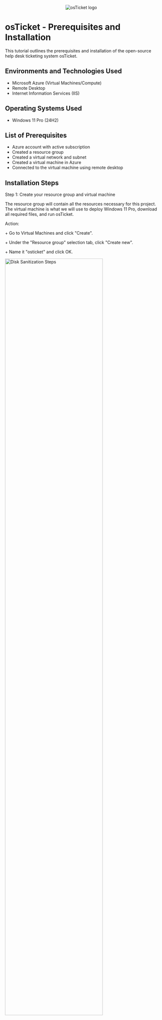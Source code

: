 <p align="center">
<img src="https://i.imgur.com/Clzj7Xs.png" alt="osTicket logo"/>
</p>

<h1>osTicket - Prerequisites and Installation</h1>
This tutorial outlines the prerequisites and installation of the open-source help desk ticketing system osTicket.<br />


<h2>Environments and Technologies Used</h2>

- Microsoft Azure (Virtual Machines/Compute)
- Remote Desktop
- Internet Information Services (IIS)

<h2>Operating Systems Used </h2>

- Windows 11 Pro</b> (24H2)

<h2>List of Prerequisites</h2>

- Azure account with active subscription
- Created a resource group
- Created a virtual network and subnet
- Created a virtual machine in Azure
- Connected to the virtual machine using remote desktop

<h2>Installation Steps</h2>


<p>
Step 1: Create your resource group and virtual machine
</p>
<p>The resource group will contain all the resources necessary for this project. The virtual machine is what we will use to deploy Windows 11 Pro, download all required files, and run osTicket.
</p>
<p>Action: </p>
<p>+ Go to Virtual Machines and click "Create".</p>
<p>+ Under the "Resource group" selection tab, click "Create new".</p>
<p>+ Name it "osticket" and click OK.</p>
<p>
<img src="https://github.com/bigbearbunkie/osticket-prereqs/blob/main/step%201%20Create%20a%20resource%20group%20and%20virtual%20machine.PNG" height="80%" width="80%" alt="Disk Sanitization Steps"/>
</p>
<p>+ Name your virtual machine "osticket-vm" and select your region.</p>
<p>
<img src="https://github.com/bigbearbunkie/osticket-prereqs/blob/main/step%201b%20Create%20a%20resource%20group%20and%20virtual%20machine.PNG?raw=true" height="80%" width="80%" alt="Disk Sanitization Steps"/>
</p>
<p>+ In "Image", select Windows 11 Pro as your operating system.</p>
<p>+ For "Size", choose one with at least 2 vcpus and 8 GiB memory.</p>
<p>
<img src="https://github.com/bigbearbunkie/osticket-prereqs/blob/main/step%201c%20Create%20a%20resource%20group%20and%20virtual%20machine.PNG?raw=true" height="80%" width="80%" alt="Disk Sanitization Steps"/>
</p>
<p>+ Your username will be "labuser" and your password will be "Cyberlab-123"</p>
<p>
<img src="https://github.com/bigbearbunkie/osticket-prereqs/blob/main/step%201d%20Create%20a%20resource%20group%20and%20virtual%20machine.PNG?raw=true" height="80%" width="80%" alt="Disk Sanitization Steps"/>
</p>
<p>+ Make sure "RDP(3389)" is selected and check the Licensing Agreement</p>
<p>
<img src="https://github.com/bigbearbunkie/osticket-prereqs/blob/main/step%201e%20Create%20a%20resource%20group%20and%20virtual%20machine.PNG?raw=true" height="80%" width="80%" alt="Disk Sanitization Steps"/>
</p>
<p>+ Click "Review + create"</p>
<p>
<img src="https://github.com/bigbearbunkie/osticket-prereqs/blob/main/step%201f%20Create%20a%20resource%20group%20and%20virtual%20machine.PNG?raw=true" height="80%" width="80%" alt="Disk Sanitization Steps"/>
</p>
<br />

<p>
Step 2: Connect to your Virtual Machine
</p>
<p>
  You will log into the VM to install the prerequisites
</p>
<p>Action:</p>
<p>+ Once your VM is deployed, open Remote Desktop Connection</p>
<p>+ Enter the Public IP Address and Username for your VM</p>
<p>
  <img src="https://github.com/bigbearbunkie/osticket-prereqs/blob/main/Step%202%20connect%20to%20the%20virtual%20machine.PNG?raw=true" height="80%" width="80%" alt="Disk Sanitization Steps"/>
</p>
<p>+ Enter your Password</p>
  <p><img src="https://github.com/bigbearbunkie/osticket-prereqs/blob/main/Step%202b%20connect%20to%20the%20virtual%20machine.PNG?raw=true" height="80%" width="80%" alt="Disk Sanitization Steps"/>
  </p>
  <p>+ Click "Yes" on the next prompt and wait for your VM to load</p>
<p>
  <img src="https://github.com/bigbearbunkie/osticket-prereqs/blob/main/Step%202c%20connect%20to%20the%20virtual%20machine.PNG?raw=true" height="80%" width="80%" alt="Disk Sanitization Steps"/>
  </p> 
<p>
  <img src="https://github.com/bigbearbunkie/osticket-prereqs/blob/main/Step%202d%20connect%20to%20the%20virtual%20machine.PNG?raw=true" height="80%" width="80%" alt="Disk Sanitization Steps"/>
  </p>
<br />

<p>
Step 3: Prepare the VM Desktop
</p>
<p>You will set up the environment before installing your files
</p>
<p>Action: </p>
<p>+ Open edge and download  [osTicket-Installation-Files.zip](https://docs.google.com/document/d/1DyjX8LeVU98LjhXO2t2K2F0aHywI2N9GD57T3taO5qo/edit?tab=t.0)(url)
<p>+ Extract to desktop and it will show up as "osTicket-Installation-Files" in File Explorer</p>
  <img src="https://github.com/bigbearbunkie/osticket-prereqs/blob/main/Step%203%20prepare%20the%20vm%20desktop.PNG?raw=true" height="80%" width="80%" alt="Disk Sanitization Steps"/>
  </p>
  <img src="https://github.com/bigbearbunkie/osticket-prereqs/blob/main/Step%203b%20prepare%20the%20vm%20desktop.PNG?raw=true" height="80%" width="80%" alt="Disk Sanitization Steps"/>
  </p>
  <img src="https://github.com/bigbearbunkie/osticket-prereqs/blob/main/Step%203c%20prepare%20the%20vm%20desktop.PNG?raw=true" height="80%" width="80%" alt="Disk Sanitization Steps"/>
</p>
<br />

<p>
Step 4: Install IIS with CGI Enabled
</p>
<p>+ Go to your start menu, open Control Panel, and under "Programs", click "Uninstall a Program"</p>
</p>
  <img src="https://github.com/bigbearbunkie/osticket-prereqs/blob/main/step%204b%20install%20iis.PNG?raw=true" height="80%" width="80%" alt="Disk Sanitization Steps"/>
</p>
<p>+ Click "Turn Windows features on or off"</p>
<p>
  <img src="https://github.com/bigbearbunkie/osticket-prereqs/blob/main/Step%204c%20install%20iis.PNG?raw=true" height="80%" width="80%" alt="Disk Sanitization Steps"/>
</p>
<p>+ Enable Internet Information Services</p>
<p>+ Expand Internet Information Services</p>
<p>+ Expand World Wide Web Services</p>
<p>+ Expand Application Development Features</p>
<p>+ Enable CGI and click OK</p>
  <p>
   <img src="https://github.com/bigbearbunkie/osticket-prereqs/blob/main/Step%204d%20install%20iis.PNG?raw=true" height="80%" width="80%" alt="Disk Sanitization Steps"/>
</p>
<p>
   <img src="https://github.com/bigbearbunkie/osticket-prereqs/blob/main/Step%204e.PNG?raw=true" height="80%" width="80%" alt="Disk Sanitization Steps"/>
</p>
<p>
   <img src="https://github.com/bigbearbunkie/osticket-prereqs/blob/main/Step%204f.PNG?raw=true" height="80%" width="80%" alt="Disk Sanitization Steps"/>
</p>
<br />

<p>
Step 5: Install IIS Extensions
</p>
<p>From osTicket-Installation-Files folder:</p>
<p> + Install PHP Manager for IIS: PHPManagerForIIS_V1.5.0.msi</p>
<p> + Install IIS Rewrite Module: rewrite_amd64_en-US.msi</p>
<p>
   <img src="https://github.com/bigbearbunkie/osticket-prereqs/blob/main/Step%205.PNG?raw=true" height="80%" width="80%" alt="Disk Sanitization Steps"/>
</p>
<p>
   <img src="https://github.com/bigbearbunkie/osticket-prereqs/blob/main/Step%205b.PNG?raw=true" height="80%" width="80%" alt="Disk Sanitization Steps"/>
</p>
<p>
   <img src="https://github.com/bigbearbunkie/osticket-prereqs/blob/main/Step%205c.PNG?raw=true" height="80%" width="80%" alt="Disk Sanitization Steps"/>
</p>
<p>
   <img src="https://github.com/bigbearbunkie/osticket-prereqs/blob/main/Step%205d.PNG?raw=true" height="80%" width="80%" alt="Disk Sanitization Steps"/>
</p>
<p>
   <img src="https://github.com/bigbearbunkie/osticket-prereqs/blob/main/Step%205e.PNG?raw=true" height="80%" width="80%" alt="Disk Sanitization Steps"/>
</p>
<p>
   <img src="https://github.com/bigbearbunkie/osticket-prereqs/blob/main/Step%205f.PNG?raw=true" height="80%" width="80%" alt="Disk Sanitization Steps"/>
</p>
<p>
   <img src="https://github.com/bigbearbunkie/osticket-prereqs/blob/main/Step%205g%20create%20file%20PHP.PNG?raw=true" height="80%" width="80%" alt="Disk Sanitization Steps"/>
</p>
<p>
   <img src="https://github.com/bigbearbunkie/osticket-prereqs/blob/main/Step%205h%20create%20new%20file%20PHP.PNG?raw=true" height="80%" width="80%" alt="Disk Sanitization Steps"/>
</p>
<p> + Extract all PHP 7.3.8 (php-7.3.8-nts-Win32-VC15-x86.zip) into the “C:\PHP” folder
<p>
   <img src="https://github.com/bigbearbunkie/osticket-prereqs/blob/main/Step%205i%20extractall%20from%20php-7.3.8.PNG?raw=true" height="80%" width="80%" alt="Disk Sanitization Steps"/>
</p>
<p>
   <img src="https://github.com/bigbearbunkie/osticket-prereqs/blob/main/Step%205j.PNG?raw=true" height="80%" width="80%" alt="Disk Sanitization Steps"/>
</p>
<p>
   <img src="https://github.com/bigbearbunkie/osticket-prereqs/blob/main/Step%205k.PNG?raw=true" height="80%" width="80%" alt="Disk Sanitization Steps"/>
</p>
<p>
   <img src="https://github.com/bigbearbunkie/osticket-prereqs/blob/main/Step%205l.PNG?raw=true" height="80%" width="80%" alt="Disk Sanitization Steps"/>
</p>
<br />

<p>
Step 6: Install VC_redist.x86.exe (Microsoft Visual ++)
</p>
<p>
   <img src="https://github.com/bigbearbunkie/osticket-prereqs/blob/main/Step%206.PNG?raw=true" height="80%" width="80%" alt="Disk Sanitization Steps"/>
</p>
<p>
   <img src="https://github.com/bigbearbunkie/osticket-prereqs/blob/main/Step%206b.PNG?raw=true" height="80%" width="80%" alt="Disk Sanitization Steps"/>
</p>
<br />

<p>
Step 7: Install MySQL Server
</p>
<p> + Run mysql-5.5.62-win32.msi </p>
<p> + Choose Typical Setup </p>
<p> + After install, launch MySQL Configuration Wizard </p>
<p> + Choose Standard Configuration </p>
<p>
   <img src="https://github.com/bigbearbunkie/osticket-prereqs/blob/main/Step%207.PNG?raw=true" height="80%" width="80%" alt="Disk Sanitization Steps"/>
</p>
<p>
   <img src="https://github.com/bigbearbunkie/osticket-prereqs/blob/main/Step%207b.PNG?raw=true" height="80%" width="80%" alt="Disk Sanitization Steps"/>
</p>
<p>
   <img src="https://github.com/bigbearbunkie/osticket-prereqs/blob/main/Step%207c.PNG?raw=true" height="80%" width="80%" alt="Disk Sanitization Steps"/>
</p>
<p>
   <img src="https://github.com/bigbearbunkie/osticket-prereqs/blob/main/Step%207d.PNG?raw=true" height="80%" width="80%" alt="Disk Sanitization Steps"/>
</p>
<p>
   <img src="https://github.com/bigbearbunkie/osticket-prereqs/blob/main/Step%207e.PNG?raw=true" height="80%" width="80%" alt="Disk Sanitization Steps"/>
</p>
<p>
   <img src="https://github.com/bigbearbunkie/osticket-prereqs/blob/main/Step%207f.PNG?raw=true" height="80%" width="80%" alt="Disk Sanitization Steps"/>
</p>
<br />

<p> + Set username: root, password: root </p>
<p>
   <img src="https://github.com/bigbearbunkie/osticket-prereqs/blob/main/Step%207g.PNG?raw=true" height="80%" width="80%" alt="Disk Sanitization Steps"/>
</p>
<p>
   <img src="https://github.com/bigbearbunkie/osticket-prereqs/blob/main/Step%207h.PNG?raw=true" height="80%" width="80%" alt="Disk Sanitization Steps"/>
</p>
<p>
   <img src="https://github.com/bigbearbunkie/osticket-prereqs/blob/main/Step%207i.PNG?raw=true" height="80%" width="80%" alt="Disk Sanitization Steps"/>
</p>
<br />

<p>
Step 8: Register PHP with IIS
</p>
<p> + Open IIS as Administrator</p>
<p> + Click your computer name, then click PHP Manager</p>
<p> + For Path, select your PHP file</p>
<p> + Restart IIS (Stop/Start from within IIS Manager)</p>
<p>
   <img src="https://github.com/bigbearbunkie/osticket-prereqs/blob/main/Step%208.PNG?raw=true" height="80%" width="80%" alt="Disk Sanitization Steps"/>
</p>
<p>
   <img src="https://github.com/bigbearbunkie/osticket-prereqs/blob/main/Step%208b.PNG?raw=true" height="80%" width="80%" alt="Disk Sanitization Steps"/>
</p>
<p>
   <img src="https://github.com/bigbearbunkie/osticket-prereqs/blob/main/Step%208c.PNG?raw=true" height="80%" width="80%" alt="Disk Sanitization Steps"/>
</p>
<p>
   <img src="https://github.com/bigbearbunkie/osticket-prereqs/blob/main/Step%208d.PNG?raw=true" height="80%" width="80%" alt="Disk Sanitization Steps"/>
</p>
<p>
   <img src="https://github.com/bigbearbunkie/osticket-prereqs/blob/main/Step%208e.PNG?raw=true" height="80%" width="80%" alt="Disk Sanitization Steps"/>
</p>
<p>
   <img src="https://github.com/bigbearbunkie/osticket-prereqs/blob/main/Step%208f.PNG?raw=true" height="80%" width="80%" alt="Disk Sanitization Steps"/>
</p>
<p>
   <img src="https://github.com/bigbearbunkie/osticket-prereqs/blob/main/Step%208g.PNG?raw=true" height="80%" width="80%" alt="Disk Sanitization Steps"/>
</p>
<p>
   <img src="https://github.com/bigbearbunkie/osticket-prereqs/blob/main/Step%208h.PNG?raw=true" height="80%" width="80%" alt="Disk Sanitization Steps"/>
</p>
<p>
   <img src="https://github.com/bigbearbunkie/osticket-prereqs/blob/main/Step%208i.PNG?raw=true" height="80%" width="80%" alt="Disk Sanitization Steps"/>
</p>
<br />

<p>
  Step 9: Unzip and Move osTicket Files
</p>
<p>From osTicket-Installation-Files folder:</p>
<p> + Unzip osTicket-v1.15.8.zip</p>
<p> + Copy the upload folder into C:\inetpub\wwwroot</p>
<p> + Rename upload to osTicket</p>

